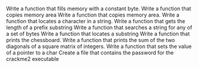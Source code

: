 Write a function that fills memory with a constant byte.
Write a function that copies memory area
Write a function that copies memory area.
Write a function that locates a character in a string.
Write a function that gets the length of a prefix substring
Write a function that searches a string for any of a set of bytes
Write a function that locates a substring
Write a function that prints the chessboard.
Write a function that prints the sum of the two diagonals of a square matrix of integers.
Write a function that sets the value of a pointer to a char
Create a file that contains the password for the crackme2 executable
